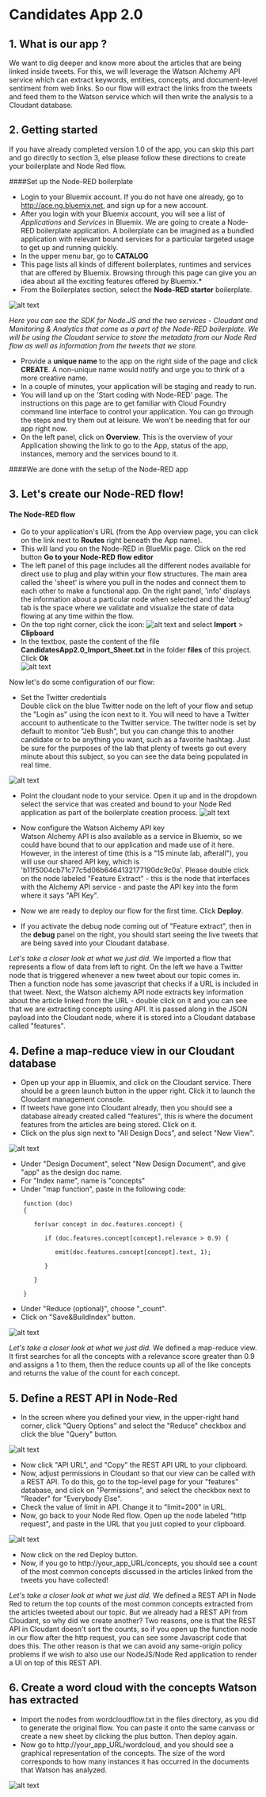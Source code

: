 # Candidates App 2.0 

## 1. What is our app ?

We want to dig deeper and know more about the articles that are being linked inside tweets.  For this, we will leverage the Watson Alchemy API service which can extract
keywords, entities, concepts, and document-level sentiment from web links.  So our flow will extract the links from the tweets and feed them to the Watson service which 
will then write the analysis to a Cloudant database.  

## 2. Getting started

If you have already completed version 1.0 of the app, you can skip this part and go directly to section 3, else please follow these directions to create your boilerplate and Node Red flow.

####Set up the Node-RED boilerplate
* Login to your Bluemix account.  If you do not have one already, go to http://ace.ng.bluemix.net, and sign up for a new account.  
* After you login with your Bluemix account, you will see a list of *Applications* and *Services* in Bluemix. We are going to create a Node-RED boilerplate application.  A boilerplate can be imagined as a bundled application with relevant bound services for a particular targeted usage to get up and running quickly. 
* In the upper menu bar, go to **CATALOG**  
* This page lists all kinds of different boilerplates, runtimes and services that are offered by Bluemix. Browsing through this page can give you an idea about all the exciting features offered by Bluemix.*   
* From the Boilerplates section, select the **Node-RED starter** boilerplate.  

![alt text](https://raw.githubusercontent.com/CDSLab/Insight2015/master/CandidatesApp2.0/images/Boilerplate.jpg)

*Here you can see the SDK for Node.JS and the two services - Cloudant and Monitoring & Analytics that come as a part of the Node-RED boilerplate. We will be using the Cloudant service to store the metadata from our Node Red flow as well as information from the tweets that we store.*  
* Provide a **unique name** to the app on the right side of the page and click **CREATE**. A non-unique name would notify and urge you to think of a more creative name.  
* In a couple of minutes, your application will be staging and ready to run. 
* You will land up on the 'Start coding with Node-RED' page. The instructions on this page are to get familiar with Cloud Foundry command line interface to control your application. You can go through the steps and try them out at leisure. We won't be needing that for our app right now. 
* On the left panel, click on **Overview**. This is the overview of your Application showing the link to go to the App, status of the app, instances, memory and the services bound to it.  

####We are done with the setup of the Node-RED app

## 3. Let's create our Node-RED flow!

#### The Node-RED flow

* Go to your application's URL (from the App overview page, you can click on the link next to **Routes** right beneath the App name).
* This will land you on the Node-RED in BlueMix page. Click on the red button **Go to your Node-RED flow editor**
* The left panel of this page includes all the different nodes available for direct use to plug and play within your flow structures. The main area called the 'sheet' is where you pull in the nodes and connect them to each other to make a functional app. On the right panel, 'info' displays the information about a particular node when selected and the 'debug' tab is the space where we validate and visualize the state of data flowing at any time within the flow.
* On the top right corner, click the icon:
![alt text](https://raw.githubusercontent.com/CDSLab/Insight2015/master/CandidatesApp1.0/images/%245A2C55CE3129CFC8.bmp)
 and select **Import** > **Clipboard**  
* In the textbox, paste the content of the file **CandidatesApp2.0_Import_Sheet.txt** in the folder **files** of this project. Click **Ok**  
![alt text](https://raw.githubusercontent.com/CDSLab/Insight2015/master/CandidatesApp2.0/images/nodeflow.jpg)

Now let's do some configuration of our flow:

* Set the Twitter credentials  
Double click on the blue Twitter node on the left of your flow and setup the "Login as" using the icon next to it. You will need to have a Twitter account to authenticate to the Twitter service.
The twitter node is set by default to monitor "Jeb Bush", but you can change this to another candidate or to be anything you want, such as a favorite hashtag. Just be sure for the purposes of the
lab that plenty of tweets go out every minute about this subject, so you can see the data being populated in real time.
 
![alt text](https://raw.githubusercontent.com/CDSLab/IDUG2015/master/CandidatesApp/images/edit_twitter_in_node.bmp) 
* Point the cloudant node to your service.  Open it up and in the dropdown select the service that was created and bound to your Node Red application as part of the boilerplate
creation process.
![alt text](https://raw.githubusercontent.com/CDSLab/Insight2015/master/CandidatesApp2.0/images/Cloudant.jpg)

* Now configure the Watson Alchemy API key  
Watson Alchemy API is also available as a service in Bluemix, so we could have bound that to our application and made use of it here.  However, in the interest of time (this is a "15 minute lab, afterall"), you will use our shared API key, which is 'b11f5004cb71c77c5d06b6464132177190dc9c0a'. Please double click on the node labeled "Feature Extract" - this is the node that interfaces with the Alchemy API 
service - and paste the API key into the form where it says "API Key".

* Now we are ready to deploy our flow for the first time.  Click **Deploy**.  
* If you activate the debug node coming out of "Feature extract", then in the **debug** panel on the right, you should start seeing the live tweets that are being saved into your Cloudant database.

*Let's take a closer look at what we just did.*  We imported a flow that represents a flow of data from left to right.  On the left we have a Twitter node that is triggered whenever
a new tweet about our topic comes in.  Then a function node has some javascript that checks if a URL is included in that tweet.  Next, the Watson alchemy API node extracts key 
information about the article linked from the URL - double click on it and you can see that we are extracting concepts using API.  It is  passed along in the JSON payload into the Cloudant node, where it is stored into a Cloudant database called "features".


## 4. Define a map-reduce view in our Cloudant database 

* Open up your app in Bluemix, and click on the Cloudant service.  There should be a green launch button in the upper right.  Click it to launch the Cloudant management console.
* If tweets have gone into Cloudant already, then you should see a database already created called "features", this is where the document features from the articles are being stored.  Click on it.
* Click on the plus sign next to "All Design Docs", and select "New View".

![alt text](https://raw.githubusercontent.com/CDSLab/Insight2015/master/CandidatesApp2.0/images/newview.jpg)

* Under "Design Document", select "New Design Document", and give "app" as the design doc name.
* For "Index name", name is "concepts"
* Under "map function", paste in the following code:
``` 
    function (doc) 
    {  
  
       for(var concept in doc.features.concept) {

          if (doc.features.concept[concept].relevance > 0.9) {
        
             emit(doc.features.concept[concept].text, 1);
    
          }
  
       }

    }
```


* Under "Reduce (optional)", choose "_count".
* Click on "Save&BuildIndex" button.

![alt text](https://raw.githubusercontent.com/CDSLab/Insight2015/master/CandidatesApp2.0/images/buildIndex.jpg)

*Let's take a closer look at what we just did.*  We defined a map-reduce view.  It first searches for all the concepts with a relevance score greater than 0.9 and assigns a 1 to them,
then the reduce counts up all of the like concepts and returns the value of the count for each concept.

## 5. Define a REST API in Node-Red 

* In the screen where you defined your view, in the upper-right hand corner, click "Query Options" and select the "Reduce" checkbox and click the blue "Query" button.

![alt text](https://raw.githubusercontent.com/CDSLab/Insight2015/master/CandidatesApp2.0/images/querry.jpg)

* Now click "API URL", and "Copy" the REST API URL to your clipboard.
* Now, adjust permissions in Cloudant so that our view can be called with a REST API.  To do this, go to the top-level page for your "features" database, and click on 
"Permissions", and select the checkbox next to "Reader" for "Everybody Else".
* Check the value of limit in API. Change it to "limit=200" in URL.
* Now, go back to your Node Red flow.  Open up the node labeled "http request", and paste in the URL that you just copied to your clipboard. 

![alt text](https://raw.githubusercontent.com/CDSLab/Insight2015/master/CandidatesApp2.0/images/httpurl.jpg)

* Now click on the red Deploy button.
* Now, if you go to http://your_app_URL/concepts, you should see a count of the most common concepts discussed in the articles linked from the tweets you have collected!

*Let's take a closer look at what we just did.*  We defined a REST API in Node Red to return the top counts of the most common concepts extracted from the articles tweeted about our
topic.  But we already had a REST API from Cloudant, so why did we create another?  Two reasons, one is that the REST API in Cloudant doesn't sort the counts, so if you open up the
function node in our flow after the http request, you can see some Javascript code that does this.  The other reason is that we can avoid any same-origin policy problems if we wish to
also use our NodeJS/Node Red application to render a UI on top of this REST API.

## 6. Create a word cloud with the concepts Watson has extracted

* Import the nodes from wordcloudflow.txt in the files directory, as you did to generate the original flow.  You can
paste it onto the same canvass or create a new sheet by clicking the plus button.  Then deploy again.
* Now go to http://your_app_URL/wordcloud, and you should see a graphical representation of the concepts. The size
of the word corresponds to how many instances it has occurred in the documents that Watson has analyzed.

![alt text](https://raw.githubusercontent.com/CDSLab/Insight2015/master/CandidatesApp2.0/images/canvas.jpg)


 






